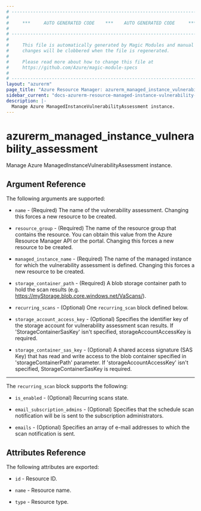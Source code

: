 ```yaml
---
# ----------------------------------------------------------------------------
#
#     ***     AUTO GENERATED CODE    ***    AUTO GENERATED CODE     ***
#
# ----------------------------------------------------------------------------
#
#     This file is automatically generated by Magic Modules and manual
#     changes will be clobbered when the file is regenerated.
#
#     Please read more about how to change this file at
#     https://github.com/Azure/magic-module-specs
#
# ----------------------------------------------------------------------------
layout: "azurerm"
page_title: "Azure Resource Manager: azurerm_managed_instance_vulnerability_assessment"
sidebar_current: "docs-azurerm-resource-managed-instance-vulnerability-assessment"
description: |-
  Manage Azure ManagedInstanceVulnerabilityAssessment instance.
---
```


# azurerm_managed_instance_vulnerability_assessment

Manage Azure ManagedInstanceVulnerabilityAssessment instance.


## Argument Reference

The following arguments are supported:

* `name` - (Required) The name of the vulnerability assessment. Changing this forces a new resource to be created.

* `resource_group` - (Required) The name of the resource group that contains the resource. You can obtain this value from the Azure Resource Manager API or the portal. Changing this forces a new resource to be created.

* `managed_instance_name` - (Required) The name of the managed instance for which the vulnerability assessment is defined. Changing this forces a new resource to be created.

* `storage_container_path` - (Required) A blob storage container path to hold the scan results (e.g. https://myStorage.blob.core.windows.net/VaScans/).

* `recurring_scans` - (Optional) One `recurring_scan` block defined below.

* `storage_account_access_key` - (Optional) Specifies the identifier key of the storage account for vulnerability assessment scan results. If 'StorageContainerSasKey' isn't specified, storageAccountAccessKey is required.

* `storage_container_sas_key` - (Optional) A shared access signature (SAS Key) that has read and write access to the blob container specified in 'storageContainerPath' parameter. If 'storageAccountAccessKey' isn't specified, StorageContainerSasKey is required.

---

The `recurring_scan` block supports the following:

* `is_enabled` - (Optional) Recurring scans state.

* `email_subscription_admins` - (Optional) Specifies that the schedule scan notification will be is sent to the subscription administrators.

* `emails` - (Optional) Specifies an array of e-mail addresses to which the scan notification is sent.

## Attributes Reference

The following attributes are exported:

* `id` - Resource ID.

* `name` - Resource name.

* `type` - Resource type.
